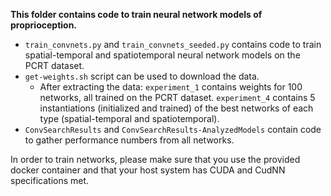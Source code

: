 **This folder contains code to train neural network models of proprioception.**

* `train_convnets.py` and `train_convnets_seeded.py` contains code to train spatial-temporal and spatiotemporal neural network models on the PCRT dataset. 
* `get-weights.sh` script can be used to download the data. 
    * After extracting the data: `experiment_1` contains weights for 100 networks, all trained on the PCRT dataset. `experiment_4` contains 5 instantiations (initialized and trained) of the best networks of each type (spatial-temporal and spatiotemporal).
* `ConvSearchResults` and `ConvSearchResults-AnalyzedModels` contain code to gather performance numbers from all networks. 

In order to train networks, please make sure that you use the provided docker container and that your host system has CUDA and CudNN specifications met.
